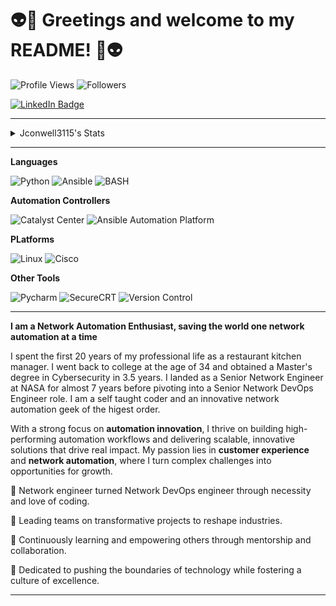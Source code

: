 # :alien::wave: Greetings and welcome to my README! :wave::alien:

![Profile Views](https://komarev.com/ghpvc/?username=jconwell3115)
![Followers](https://img.shields.io/github/followers/jconwell3115)

<div id="badges">
  <a href="https://www.linkedin.com/in/jconwellnetworkdevopsprofessional/">
    <img src="https://img.shields.io/badge/LinkedIn-blue?style=for-the-badge&logo=linkedin&logoColor=white" alt="LinkedIn Badge"/>
  </a>

---
<details>
  <summary>Jconwell3115's Stats</summary>
  
[![](https://raw.githubusercontent.com/jconwell3115/jconwell3115/main/profile-summary-card-output/dark/0-profile-details.svg)](https://github.com/vn7n24fzkq/github-profile-summary-cards)
[![](https://raw.githubusercontent.com/jconwell3115/jconwell3115/main/profile-summary-card-output/dark/1-repos-per-language.svg)](https://github.com/vn7n24fzkq/github-profile-summary-cards) [![](https://raw.githubusercontent.com/jconwell3115/jconwell3115/main/profile-summary-card-output/dark/2-most-commit-language.svg)](https://github.com/vn7n24fzkq/github-profile-summary-cards)
[![](https://raw.githubusercontent.com/jconwell3115/jconwell3115/main/profile-summary-card-output/dark/3-stats.svg)](https://github.com/vn7n24fzkq/github-profile-summary-cards) [![](https://raw.githubusercontent.com/jconwell3115/jconwell3115/main/profile-summary-card-output/dark/4-productive-time.svg)](https://github.com/vn7n24fzkq/github-profile-summary-cards)

</details>

---

**Languages**

![Python](https://img.shields.io/badge/Code-Python-informational?style=flat&logo=python&logoColor=green&color=3776AB)
![Ansible](https://img.shields.io/badge/Config%20Management-Ansible-blue?logo=Ansible&logoColor=green)
![BASH](https://img.shields.io/badge/Scripting-BASH-blue?logo=Linux&logoColor=green)

**Automation Controllers**

![Catalyst Center](https://img.shields.io/badge/Controller-Catalyst%20Center-green?logo=Cisco&logoColor=green)
![Ansible Automation Platform](https://img.shields.io/badge/Controller-AAP-green?logo=Ansible&logoColor=green)


**PLatforms**

![Linux](https://img.shields.io/badge/System-Linux-informational?style=flat&logo=linux&color=FCC624&logoColor=green)
![Cisco](https://img.shields.io/badge/System-Cisco%20IOSXE-yellow?logo=cisco&logoColor=green)

**Other Tools**

![Pycharm](https://img.shields.io/badge/IDE-PyCharm-red?logo=Pycharm&logoColor=yellow)
![SecureCRT](https://img.shields.io/badge/Secure_Shell-SecureCRT-red?logo=Shell&logoColor=yellow)
![Version Control](https://img.shields.io/badge/VCS-Git-red?logo=Git&logoColor=yellow)

---
**I am a Network Automation Enthusiast, saving the world one network automation at a time**

I spent the first 20 years of my professional life as a restaurant kitchen manager.  I went back to college at the age of 34 and obtained a Master's degree in Cybersecurity in 3.5 years.  I landed as a Senior Network Engineer at NASA for almost 7 years before pivoting into a Senior Network DevOps Engineer role.  I am a self taught coder and an innovative network automation geek of the higest order.

With a strong focus on **automation innovation**, I thrive on building high-performing automation workflows and delivering scalable, innovative solutions that drive real impact. My passion lies in **customer experience** and **network automation**, where I turn complex challenges into opportunities for growth.

📖 Network engineer turned Network DevOps engineer through necessity and love of coding.

🔭 Leading teams on transformative projects to reshape industries.

🌱 Continuously learning and empowering others through mentorship and collaboration.

🚀 Dedicated to pushing the boundaries of technology while fostering a culture of excellence. 

***


<!---
jconwell3115/jconwell3115 is a ✨ special ✨ repository because its `README.md` (this file) appears on your GitHub profile.
You can click the Preview link to take a look at your changes.
--->

